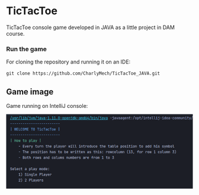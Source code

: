 # TicTacToe
TicTacToe console game developed in JAVA as a little project in DAM course.

### Run the game
For cloning the repository and running it on an IDE:
    
    git clone https://github.com/CharlyMech/TicTacToe_JAVA.git

## Game image
Game running on IntelliJ console:

![game_intro_IntelliJ_console.png](img%2Fgame_intro_IntelliJ_console.png)